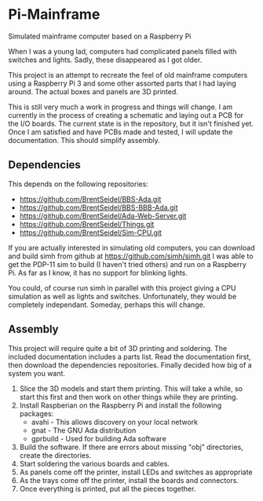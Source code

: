 # Pi-Mainframe
Simulated mainframe computer based on a Raspberry Pi

When I was a young lad, computers had complicated panels filled with
switches and lights.  Sadly, these disappeared as I got older.

This project is an attempt to recreate the feel of old mainframe computers
using a Raspberry Pi 3 and some other assorted parts that I had laying
around.  The actual boxes and panels are 3D printed.

This is still very much a work in progress and things will change.  I am
currently in the process of creating a schematic and laying out a PCB for
the I/O boards.  The current state is in the repository, but it isn't
finished yet.  Once I am satisfied and have PCBs made and tested, I will
update the documentation.  This should simplify assembly.

## Dependencies
This depends on the following repositories:
* https://github.com/BrentSeidel/BBS-Ada.git
* https://github.com/BrentSeidel/BBS-BBB-Ada.git
* https://github.com/BrentSeidel/Ada-Web-Server.git
* https://github.com/BrentSeidel/Things.git
* https://github.com/BrentSeidel/Sim-CPU.git

If you are actually interested in simulating old computers, you can
download and build simh from github at https://github.com/simh/simh.git
I was able to get the PDP-11 sim to build (I haven't tried others) and
run on a Raspberry Pi.  As far as I know, it has no support for blinking
lights.

You could, of course run simh in parallel with this project giving a
CPU simulation as well as lights and switches.  Unfortunately, they would
be completely independant.  Someday, perhaps this will change.

## Assembly
This project will require quite a bit of 3D printing and soldering.  The
included documentation includes a parts list.  Read the documentation
first, then download the dependencies repositories.  Finally decided
how big of a system you want.
1. Slice the 3D models and start them printing.  This will take a while,
   so start this first and then work on other things while they are printing.
2. Install Raspberian on the Raspberry Pi and install the following packages:
   * avahi - This allows discovery on your local network
   * gnat - The GNU Ada distribution
   * gprbuild - Used for building Ada software
3. Build the software.  If there are errors about missing "obj" directories,
   create the directories.
4. Start soldering the various boards and cables.
5. As panels come off the printer, install LEDs and switches as appropriate
6. As the trays come off the printer, install the boards and connectors.
7. Once everything is printed, put all the pieces together.
